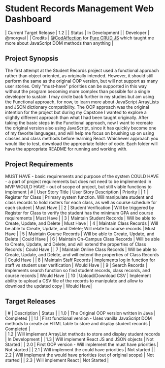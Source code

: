 # Student Records Management Web Dashboard
| Current Target Release |	1.2 |
| Status |	In Development |
| Developer	| @morgval |
| Credits	| [@CodAffection](https://github.com/CodAffection) for [Pure CRUD JS](https://github.com/CodAffection/Pure-JavaScript-CRUD-Operations-with-Html) which taught me more about JavaScript DOM methods than anything |

## Project Synopsis
The first attempt at the Student Records project used a functional approach rather than object oriented, as originally intended.  However, it should still perform the same as the original OOP version, but will not support as many user stories.  Only "must-have" priorities can be supported in this way without the program becoming more complex than possible for a single developer to sustain.  I may circle back further in my studies but am using the Functional approach, for now, to learn more about JavaScript ArrayLists and JSON dictionary compatibility.
The OOP approach was the original intention for the project but during my Capstone I wanted to explore a slightly different approach than what I had been taught originally.  After taking the basic steps in the Functional approach, now I want to recreate the original version also using JavaScript, since it has quickly become one of my favorite languages, and will help me focus on brushing up on using classes and class methods before learning React.
Whichever approach you would like to test, download the appropriate folder of code.  Each folder will have the appropriate README for running and working with.

## Project Requirements
MUST HAVE - basic requirements and purpose of the system
COULD HAVE - a part of project requirements but does not need to be implemented in MVP
WOULD HAVE - out of scope of project, but still viable functions to implement
| # | User Story Title | User Story Description | Priority | 
| 1 | Register for Class | Primary system function.  Will manipulate student and class records to hold rosters for each class, as well as course schedule for each student | Must Have |
| 2 | Student Verification | Will be triggered by Register for Class to verify the student has the minimum GPA and course requirements | Must Have |
| 3 | Maintain Student Records | Will be able to Create, Update, and Delete | Must Have |
| 4 | Maintain Class Records | Will be able to Create, Update, and Delete; Will relate to course records | Must Have |
| 5 | Maintain Course Records | Will be able to Create, Update, and Delete | Could Have |
| 6 | Maintain On-Campus Class Records | Will be able to Create, Update, and Delete, and will extend the properties of Class Records | Could Have |
| 7 | Maintain Online Class Records | Will be able to Create, Update, and Delete, and will extend the properties of Class Records | Could Have |
| 8 | Maintain Staff Records | Implements log in function for staff vs student user verification | Would Have |
| 9 | Search Records | Implements search function so find student records, class records, and course records | Would Have |
| 10 | Upload/Download CSV | Implement ability to upload a CSV file of the records to manipulate and allow to download the updated copy | Would Have|

## Target Releases
| # | Description | Status |
| 1.0 | The Original OOP version written in Java | Completed |
| 1.1 | First functional version - Uses vanilla JavaScript DOM methods to create an HTML table to store and display student records | Completed |  
| 1.2 | Will implement ArrayList methods to store and display student records | In Development | 
| 1.3 | Will implement React JS and JSON objects | Not Started | 
| 2.0 | First OOP version - Will implement the must have priorities | Not started | 
| 2.1 | Will implement the could have priorities | Not started  | 
| 2.2 | Will implement the would have priorities (out of original scope) | Not started  | 
| 2.3 | Will implement React | Not Started | 
